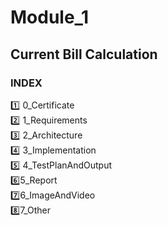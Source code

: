 # Module_1
## Current Bill Calculation
### INDEX
:one: 0_Certificate</br>
:two: 1_Requirements</br>
:three: 2_Architecture</br>
:four: 3_Implementation</br>
:five: 4_TestPlanAndOutput</br>
:six:5_Report</br>
:seven:6_ImageAndVideo</br>
:eight:7_Other</br>
